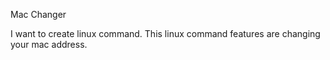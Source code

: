 Mac Changer

I want to create linux command. This linux command features are changing your mac address.
